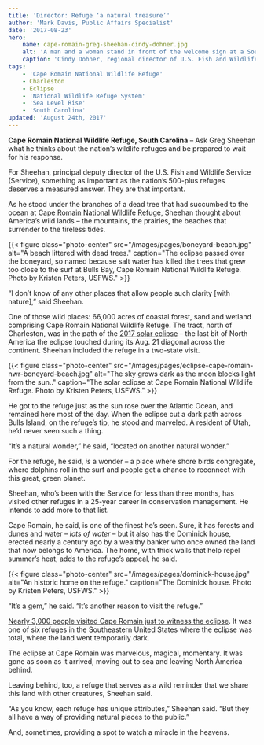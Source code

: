 ```yaml
---
title: 'Director: Refuge ‘a natural treasure’'
author: 'Mark Davis, Public Affairs Specialist'
date: '2017-08-23'
hero:
    name: cape-romain-greg-sheehan-cindy-dohner.jpg
    alt: 'A man and a woman stand in front of the welcome sign at a South Carolina refuge.'
    caption: 'Cindy Dohner, regional director of U.S. Fish and Wildlife Services’ Region 4, and Greg Sheehan. He recently became the principal deputy director at the Service. Photo by Kristen Peters'
tags:
    - 'Cape Romain National Wildlife Refuge'
    - Charleston
    - Eclipse
    - 'National Wildlife Refuge System'
    - 'Sea Level Rise'
    - 'South Carolina'
updated: 'August 24th, 2017'
---
```


**Cape Romain National Wildlife Refuge, South Carolina** – Ask Greg Sheehan what he thinks about the nation’s wildlife refuges and be prepared to wait for his response.
 
For Sheehan, principal deputy director of the U.S. Fish and Wildlife Service (Service), something as important as the nation’s 500-plus refuges deserves a measured answer. They are that important.
 
As he stood under the branches of a dead tree that had succumbed to the ocean at [Cape Romain National Wildlife Refuge](https://www.fws.gov/refuge/Cape_Romain), Sheehan thought about America’s wild lands – the mountains, the prairies, the beaches that surrender to the tireless tides.

{{< figure class="photo-center" src="/images/pages/boneyard-beach.jpg" alt="A beach littered with dead trees." caption="The eclipse passed over the boneyard, so named because salt water has killed the trees that grew too close to the surf at Bulls Bay, Cape Romain National Wildlife Refuge. Photo by Kristen Peters, USFWS." >}}
 
“I don’t know of any other places that allow people such clarity [with nature],” said Sheehan.
 
One of those wild places: 66,000 acres of coastal forest, sand and wetland comprising Cape Romain National Wildlife Refuge. The tract, north of Charleston, was in the path of the [2017 solar eclipse](/articles/dark-delight/) – the last bit of North America the eclipse touched during its Aug. 21 diagonal across the continent. Sheehan included the refuge in a two-state visit.

{{< figure class="photo-center" src="/images/pages/eclipse-cape-romain-nwr-boneyard-beach.jpg" alt="The sky grows dark as the moon blocks light from the sun.." caption="The solar eclipse at Cape Romain National Wildlife Refuge. Photo by Kristen Peters, USFWS." >}}
 
He got to the refuge just as the sun rose over the Atlantic Ocean, and remained here most of the day. When the eclipse cut a dark path across Bulls Island, on the refuge’s tip, he stood and marveled. A resident of Utah, he’d never seen such a thing.

“It’s a natural wonder,” he said, “located on another natural wonder.”
 
For the refuge, he said, *is* a wonder – a place where shore birds congregate, where dolphins roll in the surf and people get a chance to reconnect with this great, green planet.
 
Sheehan, who’s been with the Service for less than three months, has visited other refuges in a 25-year career in conservation management. He intends to add more to that list.
 
Cape Romain, he said, is one of the finest he’s seen. Sure, it has forests and dunes and water – *lots of water* – but it also has the Dominick house, erected nearly a century ago by a wealthy banker who once owned the land that now belongs to America. The home, with thick walls that help repel summer’s heat, adds to the refuge’s appeal, he said.

{{< figure class="photo-center" src="/images/pages/dominick-house.jpg" alt="An historic home on the refuge." caption="The Dominick house. Photo by Kristen Peters, USFWS." >}}
 
“It’s a gem,” he said. “It’s another reason to visit the refuge.”
 
[Nearly 3,000 people visited Cape Romain just to witness the eclipse](/articles/dark-delight/). It was one of six refuges in the Southeastern United States where the eclipse was total, where the land went temporarily dark.
 
The eclipse at Cape Romain was marvelous, magical, momentary. It was gone as soon as it arrived, moving out to sea and leaving North America behind.
 
Leaving behind, too, a refuge that serves as a wild reminder that we share this land with other creatures, Sheehan said.
 
“As you know, each refuge has unique attributes,” Sheehan said. “But they all have a way of providing natural places to the public.”
 
And, sometimes, providing a spot to watch a miracle in the heavens.
